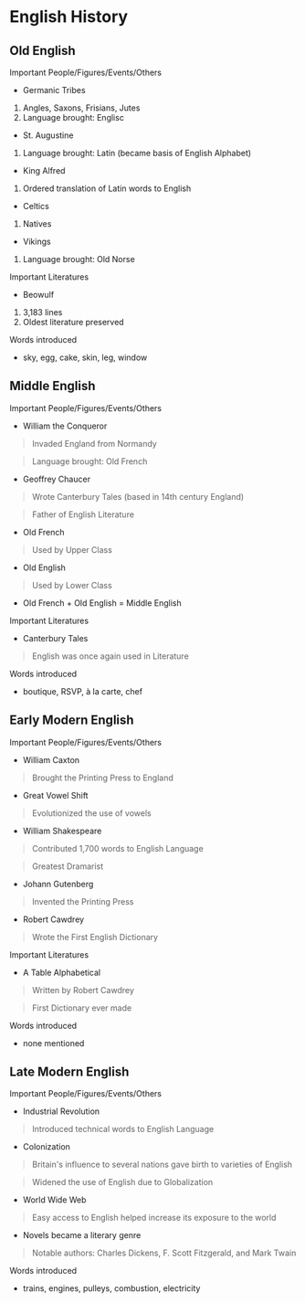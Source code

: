 # English History 

## Old English
Important People/Figures/Events/Others
- Germanic Tribes
1. Angles, Saxons, Frisians, Jutes
2. Language brought: Englisc
- St. Augustine
1. Language brought: Latin (became basis of English Alphabet)
- King Alfred 
1. Ordered translation of Latin words to English 
- Celtics
1. Natives
- Vikings 
1. Language brought: Old Norse

Important Literatures 
- Beowulf
1. 3,183 lines
2. Oldest literature preserved 

Words introduced 
- sky, egg, cake, skin, leg, window

## Middle English
Important People/Figures/Events/Others
- William the Conqueror
> Invaded England from Normandy

> Language brought: Old French
- Geoffrey Chaucer
> Wrote Canterbury Tales (based in 14th century England)

> Father of English Literature 
- Old French 
> Used by Upper Class
- Old English 
> Used by Lower Class 
- Old French + Old English = Middle English

Important Literatures 
- Canterbury Tales
> English was once again used in Literature 

Words introduced 
- boutique, RSVP, à la carte, chef

## Early Modern English
Important People/Figures/Events/Others
- William Caxton
> Brought the Printing Press to England 
- Great Vowel Shift
> Evolutionized the use of vowels
- William Shakespeare
> Contributed 1,700 words to English Language 

> Greatest Dramarist
- Johann Gutenberg 
> Invented the Printing Press
- Robert Cawdrey
> Wrote the First English Dictionary 

Important Literatures 
- A Table Alphabetical 
> Written by Robert Cawdrey

> First Dictionary ever made


Words introduced 
- none mentioned

## Late Modern English
Important People/Figures/Events/Others
- Industrial Revolution
> Introduced technical words to English Language
- Colonization
> Britain's influence to several nations gave birth to varieties of English

> Widened the use of English due to Globalization
- World Wide Web 
> Easy access to English helped increase its exposure to the world
- Novels became a literary genre 
> Notable authors: Charles Dickens, F. Scott Fitzgerald, and Mark Twain

Words introduced 
- trains, engines, pulleys, combustion, electricity
